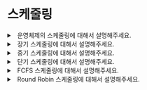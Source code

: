 # 스케줄링

<details>
<summary>&nbsp; 운영체제의 스케줄링에 대해서 설명해주세요.</summary>

---

- 운영체제가 프로세스들에게 CPU와 메모리와 같은 하드웨어 자원을 배정하는 작업을 말합니다.
- 효율적인 스케줄링을 적용하는 것으로 시스템의 성능을 향상시킬 수 있습니다.
- 크게 장기 스케줄링, 중기 스케줄링, 단기 스케줄링으로 나눌 수 있습니다.

---

</details>

<details>
<summary>&nbsp; 장기 스케줄링에 대해서 설명해주세요.</summary>

---

- 생성된 프로세스 중에서 CPU와 메모리의 할당을 허가할 프로세스를 결정하는 작업을 말합니다.
- (클럽의 입구 가드가 입구컷하는 것과 비슷합니다)

---

</details>

<details>
<summary>&nbsp; 중기 스케줄링에 대해서 설명해주세요.</summary>

---

- CPU와 메모리의 할당이 허가된 프로세스 중, 일부의 허가를 일시적으로 유보하는 작업을 말합니다.
- (이 작업을 다른 말로 swap이라고 합니다)
- (클럽 안에서 직원이 물관리하는 것과 비슷합니다)

---

</details>

<details>
<summary>&nbsp; 단기 스케줄링에 대해서 설명해주세요.</summary>

---

- (CPU 스케줄링이라고도 합니다)
- CPU의 할당이 허가된 프로세스 중, 실제 CPU를 할당시킬 프로세스를 결정하는 작업을 말합니다.
- 대표적인 단기 스케줄링으로는 FCFS, SJF, SRTF, Round Robin이 있습니다.

---

</details>

<details>
<summary>&nbsp; FCFS 스케줄링에 대해서 설명해주세요.</summary>

---

- (First Come, First Served 스케줄링의 약자입니다)
- 먼저 queue에 올라온 프로세스에게 먼저 CPU를 할당해주는, 비선점 스케줄링 중 하나입니다.
- 단순하게 구현할 수 있지만, 소요시간이 긴 프로세스가 그렇지 않은 프로세스보다 먼저 오게 될 경우 효율성이 떨어질 수 있습니다.

---

</details>

</details>

<details>
<summary>&nbsp; Round Robin 스케줄링에 대해서 설명해주세요.</summary>

---

- 각 프로세스에게 동일한 시간동안 CPU를 할당하고, 할당 시간이 지나면 다시 queue에 넣는 스케줄링입니다.
- 적절한 할당 시간을 설정하면 효율적으로 프로세스들을 처리할 수 있습니다.
- 또, 모든 프로세스의 반응시간이 보장할 수 있습니다.

---

</details>
